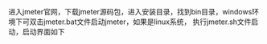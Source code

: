 
进入jmeter官网，下载jmeter源码包，进入安装目录，找到bin目录，windows环境下可双击jmeter.bat文件启动jmeter，如果是linux系统，
执行jmeter.sh文件启动，启动界面如下
